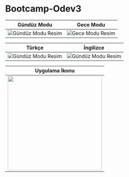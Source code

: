 # Bootcamp-Odev3

| Gündüz Modu                                    | Gece Modu                                    |
| --------------------------------------------- | -------------------------------------------- |
| ![Gündüz Modu Resim](https://github.com/AlperenImam0glu/Bootcamp-Odev3/assets/86842336/1f562399-7e5c-4ffc-b2c2-15c0e6657009) | ![Gece Modu Resim](https://github.com/AlperenImam0glu/Bootcamp-Odev3/assets/86842336/c6f0b9b8-78d5-4811-82f5-add3bd2bfdf4) |

| Türkçe                                        | İngilizce                                   |
| --------------------------------------------- | -------------------------------------------- |
| ![Gündüz Modu Resim](https://github.com/AlperenImam0glu/Bootcamp-Odev3/assets/86842336/4c33869c-dc58-4cc3-965b-c16fcc6294ce) | ![Gündüz Modu Resim](https://github.com/AlperenImam0glu/Bootcamp-Odev3/assets/86842336/1f562399-7e5c-4ffc-b2c2-15c0e6657009) |



| Uygulama İkonu |
|:---:|
| <img src="https://github.com/AlperenImam0glu/Bootcamp-Odev3/assets/86842336/925cea5b-8b67-4333-8b8f-556624f9beef" width="300"> |




